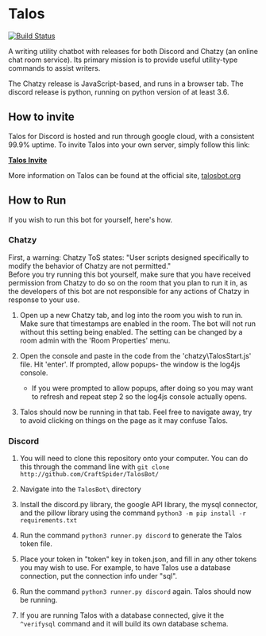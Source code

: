 # Talos
[![Build Status](https://travis-ci.org/CraftSpider/TalosBot.svg?branch=master)](https://travis-ci.org/CraftSpider/TalosBot)

A writing utility chatbot with releases for both Discord and Chatzy (an online chat room service). Its primary mission is to provide useful utility-type commands to assist writers.

The Chatzy release is JavaScript-based, and runs in a browser tab. The discord release is python, running on python version of at least 3.6.

## How to invite
Talos for Discord is hosted and run through google cloud, with a consistent 99.9% uptime.
To invite Talos into your own server, simply follow this link:

**[Talos Invite](https://discordapp.com/oauth2/authorize?client_id=199965488200024064&scope=bot&permissions=335629312)**

More information on Talos can be found at the official site, [talosbot.org](http://talosbot.org)

## How to Run
If you wish to run this bot for yourself, here's how.  
  
### Chatzy
  First, a warning: Chatzy ToS states: "User scripts designed specifically to modify the behavior of Chatzy are not permitted."  
  Before you try running this bot yourself, make sure that you have received permission from Chatzy to do so on the room that you plan to run it in, as the developers of this bot are not responsible for any actions of Chatzy in response to your use.

1. Open up a new Chatzy tab, and log into the room you wish to run in.
Make sure that timestamps are enabled in the room. The bot will not run without this setting being enabled. The setting can be changed by a room admin with the 'Room Properties' menu.

2. Open the console and paste in the code from the 'chatzy\TalosStart.js' file. Hit 'enter'.
If prompted, allow popups- the window is the log4js console.

    - If you were prompted to allow popups, after doing so you may want to refresh and repeat step 2 so the log4js console actually opens.

3. Talos should now be running in that tab. Feel free to navigate away, try to avoid clicking on things on the page as it may confuse Talos.

### Discord
1. You will need to clone this repository onto your computer. You can do this through the command line with `git clone http://github.com/CraftSpider/TalosBot/`

2. Navigate into the `TalosBot\` directory

3. Install the discord.py library, the google API library, the mysql connector, and the pillow library using the command `python3 -m pip install -r requirements.txt`

4. Run the command `python3 runner.py discord` to generate the Talos token file.

5. Place your token in "token" key in token.json, and fill in any other tokens you may wish to use. For example, to have Talos use a database connection, put the connection info under "sql".

6. Run the command `python3 runner.py discord` again. Talos should now be running.

7. If you are running Talos with a database connected, give it the `^verifysql` command and it will build its own database schema.
